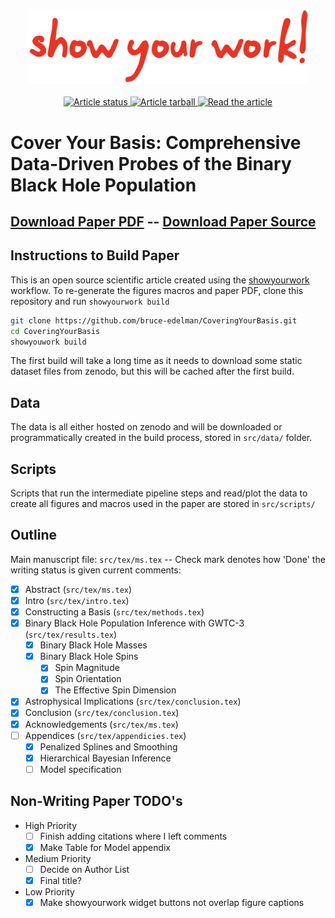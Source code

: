 <p align="center">
<a href="https://github.com/showyourwork/showyourwork">
<img width = "450" src="https://raw.githubusercontent.com/showyourwork/.github/main/images/showyourwork.png" alt="showyourwork"/>
</a>
<br>
<br>
<a href="https://github.com/bruce-edelman/CoveringYourBasis/actions/workflows/build.yml">
<img src="https://github.com/bruce-edelman/CoveringYourBasis/actions/workflows/build.yml/badge.svg?branch=main" alt="Article status"/>
</a>
<a href="https://github.com/bruce-edelman/CoveringYourBasis/raw/main-pdf/arxiv.tar.gz">
<img src="https://img.shields.io/badge/article-tarball-blue.svg?style=flat" alt="Article tarball"/>
</a>
<a href="https://github.com/bruce-edelman/CoveringYourBasis/raw/main-pdf/ms.pdf">
<img src="https://img.shields.io/badge/article-pdf-blue.svg?style=flat" alt="Read the article"/>
</a>
</p>

# Cover Your Basis: Comprehensive Data-Driven Probes of the Binary Black Hole Population

## [Download Paper PDF](https://github.com/bruce-edelman/CoveringYourBasis/raw/main-pdf/ms.pdf) -- [Download Paper Source](https://github.com/bruce-edelman/CoveringYourBasis/raw/main-pdf/arxiv.tar.gz)

## Instructions to Build Paper

This is an open source scientific article created using the [showyourwork](https://github.com/showyourwork/showyourwork) workflow.
To re-generate the figures macros and paper PDF, clone this repository and run `showyourwork build`

```bash
git clone https://github.com/bruce-edelman/CoveringYourBasis.git
cd CoveringYourBasis
showyouwork build
```

The first build will take a long time as it needs to download some static dataset files from zenodo, but this will be cached after the first build.

## Data

The data is all either hosted on zenodo and will be downloaded or programmatically created in the build process, stored in `src/data/` folder.

## Scripts

Scripts that run the intermediate pipeline steps and read/plot the data to create all figures and macros used in the paper are stored in `src/scripts/`

## Outline

Main manuscript file: `src/tex/ms.tex` -- Check mark denotes how 'Done' the writing status is given current comments:

- [x] Abstract (`src/tex/ms.tex`)
- [x] Intro (`src/tex/intro.tex`)
- [x] Constructing a Basis (`src/tex/methods.tex`)
- [x] Binary Black Hole Population Inference with GWTC-3 (`src/tex/results.tex`)
  - [x] Binary Black Hole Masses
  - [x] Binary Black Hole Spins
    - [x] Spin Magnitude
    - [x] Spin Orientation
    - [x] The Effective Spin Dimension
- [x] Astrophysical Implications (`src/tex/conclusion.tex`)
- [x] Conclusion (`src/tex/conclusion.tex`)
- [x] Acknowledgements (`src/tex/ms.tex`)
- [ ] Appendices (`src/tex/appendicies.tex`)
  - [x] Penalized Splines and Smoothing
  - [x] Hierarchical Bayesian Inference
  - [ ] Model specification

## Non-Writing Paper TODO's
- High Priority
  - [ ] Finish adding citations where I left comments
  - [x] Make Table for Model appendix
- Medium Priority
  - [ ] Decide on Author List 
  - [x] Final title?
- Low Priority
  - [x] Make showyourwork widget buttons not overlap figure captions